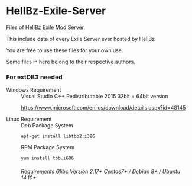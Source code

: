 # HellBz-Exile-Server

Files of HellBz Exile Mod Server. 

This include data of every Exile Server ever hosted by HellBz

You are free to use these files for your own use. 

Some files in here belong to their respective authors.

### For extDB3 needed
<dl>
  <dt>Windows Requirement</dt>
  <dd>Visual Studio C++ Redistributable 2015 32bit + 64bit version
  
  https://www.microsoft.com/en-us/download/details.aspx?id=48145</dd>

  <dt>Linux Requirement</dt>
  <dd>Deb Package System
  
  `apt-get install libtbb2:i386`

  RPM Package System

  `yum install tbb.i686`
###### Requirements Glibc Version 2.17+ Centos7+ / Debian 8+ / Ubuntu 14.10+</dd>
</dl>











